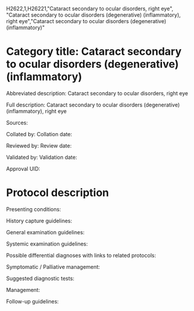 H2622,1,H26221,"Cataract secondary to ocular disorders, right eye", "Cataract secondary to ocular disorders (degenerative) (inflammatory), right eye","Cataract secondary to ocular disorders (degenerative) (inflammatory)"
# Category title: Cataract secondary to ocular disorders (degenerative) (inflammatory)

Abbreviated description: Cataract secondary to ocular disorders, right eye

Full description: Cataract secondary to ocular disorders (degenerative) (inflammatory), right eye

Sources:

Collated by:
Collation date:

Reviewed by:
Review date:

Validated by:
Validation date:

Approval UID:

# Protocol description

Presenting conditions:

History capture guidelines:

General examination guidelines:

Systemic examination guidelines:

Possible differential diagnoses with links to related protocols:

Symptomatic / Palliative management:

Suggested diagnostic tests:

Management:

Follow-up guidelines:
